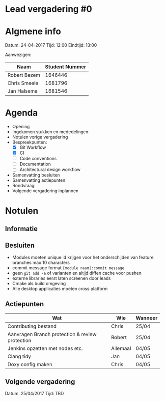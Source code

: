 # Lead vergadering #0

# Algmene info
Datum:		24-04-2017
Tijd:		12:00
Eindtijd:	13:00

Aanwezigen:

| Naam | Student Nummer |
|--------|--------------|
|Robert Bezem|1646446|
|Chris Smeele|1681796|
|Jan Halsema|1681546|

# Agenda
- Opening
- Ingekomen stukken en mededelingen
- Notulen vorige vergadering
-	Bespreekpunten:
	- [x] Git Workflow
	- [x] CI
	- [ ] Code conventions
	- [ ] Documentation
	- [ ] Architectural design workflow
- Samenvatting besluiten
- Samenvatting actiepunten
- Rondvraag
- Volgende vergadering inplannen

# Notulen
## Informatie

## Besluiten
- Modules moeten unique id krijgen voor het onderschijden van feature branches max 10 characters
- commit message format `[module naam]:commit message`
- geen `git add -a` of varianten en altijd diffen cache voor pushen
- externe libraries eerst laten screenen door leads
- Cmake als build omgeving
- Alle desktop applicaties moeten cross platform

## Actiepunten
|Wat|Wie|Wanneer|
|---|---|-------|
|Contributing bestand|Chris|25/04|
|Aanvragen Branch protection & review protection|Robert|25/04|
|Jenkins opzetten met nodes etc.|Allemaal|04/05|
|Clang tidy|Jan|04/05|
|Doxy config maken|Chris|04/05|

## Volgende vergadering
Datum:	25/04/2017
Tijd:	TBD